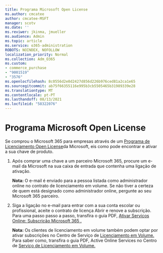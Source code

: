 ```yaml
---
title: Programa Microsoft Open License
ms.author: cmcatee
author: cmcatee-MSFT
manager: scotv
ms.date: ''
ms.reviwer: jkinma, jmueller
ms.audience: Admin
ms.topic: article
ms.service: o365-administration
ROBOTS: NOINDEX, NOFOLLOW
localization_priority: Normal
ms.collection: Adm_O365
ms.custom:
- commerce_purchase
- "9001519"
- "3576"
ms.openlocfilehash: 8c0556d2e0d2427d856d226b976ced81a2ca1e65
ms.sourcegitcommit: ab75f66355116e995b3cb5505465b31989339e28
ms.translationtype: MT
ms.contentlocale: pt-PT
ms.lasthandoff: 08/13/2021
ms.locfileid: "58322076"
---
```

# <a name="microsoft-open-license-program"></a>Programa Microsoft Open License

Se comprou o Microsoft 365 para empresas através de um [Programa de Licenciamento Open License](https://go.microsoft.com/fwlink/p/?LinkID=613298)da Microsoft, eis como pode encontrar e ativar a sua chave de produto.

1. Após comprar uma chave a um parceiro Microsoft 365, procure um e-mail da Microsoft na sua caixa de entrada que contenha uma ligação de ativação.

    **Nota:** O e-mail é enviado para a pessoa listada como administrador online no contrato de licenciamento em volume. Se não tiver a certeza de quem está designado como administrador online, pergunte ao seu Microsoft 365 parceiro.
1. Siga a ligação no e-mail para entrar com a sua conta escolar ou profissional, aceite o contrato de licença Abrir e renove a subscrição. Para uma passo passo a passo, transfira o guia PDF, [Ativar Serviços Online: Subscrição Microsoft 365 .](https://go.microsoft.com/fwlink/p/?LinkId=618100)

    **Nota:** Os clientes de licenciamento em volume também podem optar por ativar subscrições no Centro de Serviço de [Licenciamento em Volume.](https://go.microsoft.com/fwlink/p/?LinkID=282016) Para saber como, transfira o guia PDF, Active Online Services no Centro de [Serviço de Licenciamento em Volume.](https://go.microsoft.com/fwlink/p/?LinkId=618096)